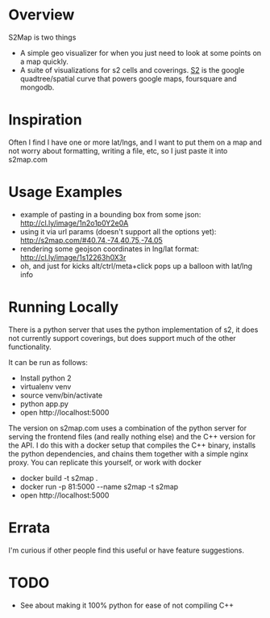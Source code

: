 Overview
========
S2Map is two things
- A simple geo visualizer for when you just need to look at some points on a map quickly. 
- A suite of visualizations for s2 cells and coverings. [S2](http://code.google.com/p/s2-geometry-library/) is the google quadtree/spatial curve that powers google maps, foursquare and mongodb.

Inspiration
===========
Often I find I have one or more lat/lngs, and I want to put them on a map and not worry about formatting, writing a file, etc, so I just paste it into s2map.com

Usage Examples
==============
- example of pasting in a bounding box from some json: http://cl.ly/image/1n2o1p0Y2e0A
- using it via url params (doesn't support all the options yet): http://s2map.com/#40.74,-74,40.75,-74.05
- rendering some geojson coordinates in lng/lat format: http://cl.ly/image/1s12263h0X3r
- oh, and just for kicks alt/ctrl/meta+click pops up a balloon with lat/lng info

Running Locally
===============
There is a python server that uses the python implementation of s2, it does not currently support coverings, but does support much of the other functionality.

It can be run as follows:

- Install python 2
- virtualenv venv
- source venv/bin/activate
- python app.py
- open http://localhost:5000

The version on s2map.com uses a combination of the python server for serving the frontend files (and really nothing else) and the C++ version for the API. I do this with a docker setup that compiles the C++ binary, installs the python dependencies, and chains them together with a simple nginx proxy. You can replicate this yourself, or work with docker

- docker build -t s2map .
- docker run -p 81:5000 --name s2map -t s2map
- open http://localhost:5000

Errata
======
I'm curious if other people find this useful or have feature suggestions.

TODO
====
- See about making it 100% python for ease of not compiling C++